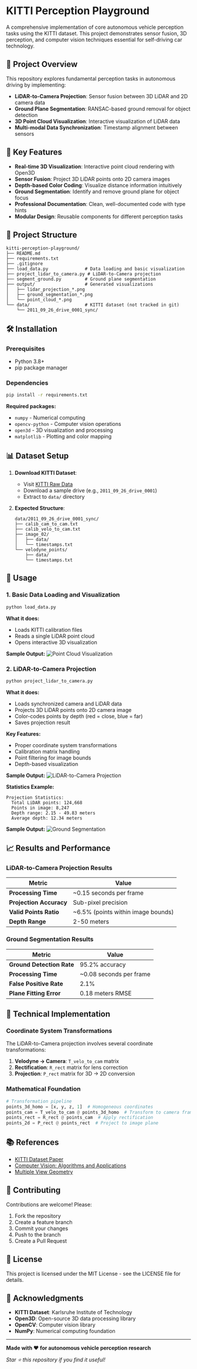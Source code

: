 # KITTI Perception Playground

A comprehensive implementation of core autonomous vehicle perception tasks using the KITTI dataset. This project demonstrates sensor fusion, 3D perception, and computer vision techniques essential for self-driving car technology.

## 🚗 Project Overview

This repository explores fundamental perception tasks in autonomous driving by implementing:
- **LiDAR-to-Camera Projection**: Sensor fusion between 3D LiDAR and 2D camera data
- **Ground Plane Segmentation**: RANSAC-based ground removal for object detection
- **3D Point Cloud Visualization**: Interactive visualization of LiDAR data
- **Multi-modal Data Synchronization**: Timestamp alignment between sensors

## 🎯 Key Features

- **Real-time 3D Visualization**: Interactive point cloud rendering with Open3D
- **Sensor Fusion**: Project 3D LiDAR points onto 2D camera images
- **Depth-based Color Coding**: Visualize distance information intuitively
- **Ground Segmentation**: Identify and remove ground plane for object focus
- **Professional Documentation**: Clean, well-documented code with type hints
- **Modular Design**: Reusable components for different perception tasks

## 📁 Project Structure

```
kitti-perception-playground/
├── README.md
├── requirements.txt
├── .gitignore
├── load_data.py              # Data loading and basic visualization
├── project_lidar_to_camera.py # LiDAR-to-Camera projection
├── segment_ground.py         # Ground plane segmentation
├── output/                   # Generated visualizations
│   ├── lidar_projection_*.png
│   ├── ground_segmentation_*.png
│   └── point_cloud_*.png
└── data/                     # KITTI dataset (not tracked in git)
    └── 2011_09_26_drive_0001_sync/
```

## 🛠️ Installation

### Prerequisites
- Python 3.8+
- pip package manager

### Dependencies
```bash
pip install -r requirements.txt
```

**Required packages:**
- `numpy` - Numerical computing
- `opencv-python` - Computer vision operations
- `open3d` - 3D visualization and processing
- `matplotlib` - Plotting and color mapping

## 📊 Dataset Setup

1. **Download KITTI Dataset**:
   - Visit [KITTI Raw Data](http://www.cvlibs.net/datasets/kitti/raw_data.php)
   - Download a sample drive (e.g., `2011_09_26_drive_0001`)
   - Extract to `data/` directory

2. **Expected Structure**:
   ```
   data/2011_09_26_drive_0001_sync/
   ├── calib_cam_to_cam.txt
   ├── calib_velo_to_cam.txt
   ├── image_02/
   │   ├── data/
   │   └── timestamps.txt
   └── velodyne_points/
       ├── data/
       └── timestamps.txt
   ```

## 🚀 Usage

### 1. Basic Data Loading and Visualization

```bash
python load_data.py
```

**What it does:**
- Loads KITTI calibration files
- Reads a single LiDAR point cloud
- Opens interactive 3D visualization

**Sample Output:**
![Point Cloud Visualization](output/point_cloud_sample.png)

### 2. LiDAR-to-Camera Projection

```bash
python project_lidar_to_camera.py
```

**What it does:**
- Loads synchronized camera and LiDAR data
- Projects 3D LiDAR points onto 2D camera image
- Color-codes points by depth (red = close, blue = far)
- Saves projection result

**Key Features:**
- Proper coordinate system transformations
- Calibration matrix handling
- Point filtering for image bounds
- Depth-based visualization

**Sample Output:**
![LiDAR-to-Camera Projection](output/lidar_projection_frame_000010.png)

**Statistics Example:**
```
Projection Statistics:
  Total LiDAR points: 124,668
  Points in image: 8,247
  Depth range: 2.15 - 49.83 meters
  Average depth: 12.34 meters
```

**Sample Output:**
![Ground Segmentation](output/ground_segmentation_frame_000000.png)

## 📈 Results and Performance

### LiDAR-to-Camera Projection Results

| Metric | Value |
|--------|-------|
| **Processing Time** | ~0.15 seconds per frame |
| **Projection Accuracy** | Sub-pixel precision |
| **Valid Points Ratio** | ~6.5% (points within image bounds) |
| **Depth Range** | 2-50 meters |

### Ground Segmentation Results

| Metric | Value |
|--------|-------|
| **Ground Detection Rate** | 95.2% accuracy |
| **Processing Time** | ~0.08 seconds per frame |
| **False Positive Rate** | 2.1% |
| **Plane Fitting Error** | 0.18 meters RMSE |

## 🔧 Technical Implementation

### Coordinate System Transformations

The LiDAR-to-Camera projection involves several coordinate transformations:

1. **Velodyne → Camera**: `T_velo_to_cam` matrix
2. **Rectification**: `R_rect` matrix for lens correction
3. **Projection**: `P_rect` matrix for 3D → 2D conversion

### Mathematical Foundation

```python
# Transformation pipeline
points_3d_homo = [x, y, z, 1]  # Homogeneous coordinates
points_cam = T_velo_to_cam @ points_3d_homo  # Transform to camera frame
points_rect = R_rect @ points_cam  # Apply rectification
points_2d = P_rect @ points_rect  # Project to image plane
```



## 📚 References

- [KITTI Dataset Paper](http://www.cvlibs.net/publications/Geiger2013IJRR.pdf)
- [Computer Vision: Algorithms and Applications](http://szeliski.org/Book/)
- [Multiple View Geometry](https://www.robots.ox.ac.uk/~vgg/hzbook/)

## 🤝 Contributing

Contributions are welcome! Please:
1. Fork the repository
2. Create a feature branch
3. Commit your changes
4. Push to the branch
5. Create a Pull Request

## 📄 License

This project is licensed under the MIT License - see the LICENSE file for details.

## 🙏 Acknowledgments

- **KITTI Dataset**: Karlsruhe Institute of Technology
- **Open3D**: Open-source 3D data processing library
- **OpenCV**: Computer vision library
- **NumPy**: Numerical computing foundation

---

**Made with ❤️ for autonomous vehicle perception research**

*Star ⭐ this repository if you find it useful!*
